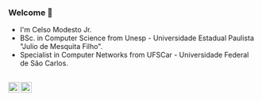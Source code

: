 ### Welcome 👋

* I'm Celso Modesto Jr.
* BSc. in Computer Science from Unesp - Universidade Estadual Paulista "Julio de Mesquita Filho".
* Specialist in Computer Networks from UFSCar - Universidade Federal de São Carlos.

##

<a href="https://www.linkedin.com/in/cnmodesto" target="_blank"><img align="left" alt="LinkedIn" width="22px" src="https://github.com/gauravghongde/social-icons/blob/master/SVG/Color/LinkedIN.svg" />
<a href="https://www.instagram.com/cnmodesto" target="_blank"><img align="left" alt="Instagram" width="22px" src="https://github.com/gauravghongde/social-icons/blob/master/SVG/Color/Instagram.svg" />

<!--
**cnmodesto/cnmodesto** is a ✨ _special_ ✨ repository because its `README.md` (this file) appears on your GitHub profile.

Here are some ideas to get you started:

- 🔭 I’m currently working on ...
- 🌱 I’m currently learning ...
- 👯 I’m looking to collaborate on ...
- 🤔 I’m looking for help with ...
- 💬 Ask me about ...
- 📫 How to reach me: ...
- 😄 Pronouns: ...
- ⚡ Fun fact: ...
-->
